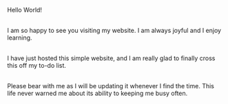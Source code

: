 Hello World!

<br>I am so happy to see you visiting my website. I am always joyful and I enjoy learning. 

<br>I have just hosted this simple website, and I am really glad to finally cross this off my to-do list. 

<br>Please bear with me as I will be updating it whenever I find the time. This life never warned me about its ability to keeping me busy often. 
